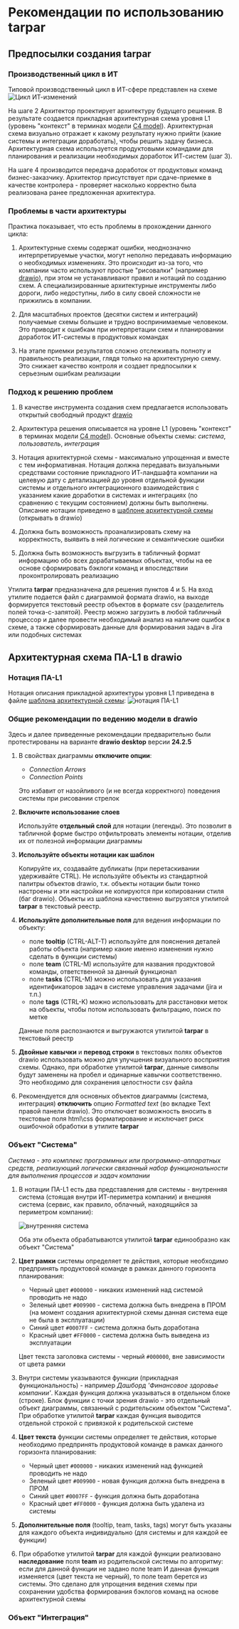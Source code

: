 # Рекомендации по использованию tarpar

## Предпосылки создания tarpar

### Производственный цикл в ИТ

Типовой производственный цикл в ИТ-сфере представлен на схеме ![Цикл ИТ-изменений](assets/IT-cycle.png)

На шаге 2 Архитектор проектирует архитектуру будущего решения. В результате создается прикладная архитектурная схема уровня L1 (уровень "контекст" в терминах модели [С4 model](https://c4model.com/)). Архитектурная схема визуально отражает к какому результату нужно прийти (какие системы и интеграции доработать), чтобы решить задачу бизнеса. Архитектурная схема используется продуктовыми командами для планирования и реализации необходимых доработок ИТ-систем (шаг 3).

На шаге 4 производится передача доработок от продуктовых команд бизнес-заказчику. Архитектор присутствует при сдаче-приемке в качестве контролера - проверяет насколько корректно была реализована ранее предложенная архитектура.

### Проблемы в части архитектуры

Практика показывает, что есть проблемы в прохождении данного цикла:

1. Архитектурные схемы содержат ошибки, неоднозначно интерпретируемые участки, могут неполно передавать информацию о необходимых изменениях. Это происходит из-за того, что компании часто используют простые "рисовалки" (например [drawio](https://github.com/jgraph/drawio-desktop/releases)), при этом не устанавливают правил и нотаций по созданию схем. А специализированные архитектурные инструменты либо дороги, либо недоступны, либо в силу своей сложности не прижились в компании.

2. Для масштабных проектов (десятки систем и интеграций) получаемые схемы большие и трудно воспринимаемые человеком. Это приводит к ошибкам при интерпретации схем и планировании доработок ИТ-системы в продуктовых командах

3. На этапе приемки результатов сложно отслеживать полноту и правильность реализации, глядя только на архитектурную схему. Это снижает качество контроля и создает предпосылки к серьезным ошибкам реализации

### Подход к решению проблем

1. В качестве инструмента создания схем предлагается использовать открытый свободный продукт [drawio](https://github.com/jgraph/drawio-desktop/releases)

2. Архитектура решения описывается на уровне L1 (уровень "контекст" в терминах модели [С4 model](https://c4model.com/)). Основные объекты схемы: _система_, _пользователь_, _интеграция_

3. Нотация архитектурной схемы - максимально упрощенная и вместе с тем информативная. Нотация должна передавать визуальными средствами состояние прикладного ИТ-ландшафта компании на целевую дату с детализацией до уровня отдельной функции системы и отдельного интеграционного взаимодействия с указанием какие доработки в системах и интеграциях (по сравнению с текущим состоянием) должны быть выполнены. Описание нотации приведено в [шаблоне архитектурной схемы](../templates/L1-diagram-template.drawio) (открывать в drawio)

4. Должна быть возможность проанализировать схему на корректность, выявить в ней логические и семантические ошибки

5. Должна быть возможность выгрузить в табличный формат информацию обо всех дорабатываемых объектах, чтобы на ее основе сформировать бэклоги команд и впоследствии проконтролировать реализацию

Утилита **tarpar** предназначена для решения пунктов 4 и 5. На вход утилите подается файл с диаграммой формата drawio, на выходе формируется текстовый реестр объектов в формате csv (разделитель полей точка-с-запятой). Реестр можно загрузить в любой табличный процессор и далее провести необходимый анализ на наличие ошибок в схеме, а также сформировать данные для формирования задач в Jira или подобных системах

## Архитектурная схема ПА-L1 в drawio

### Нотация ПА-L1

Нотация описания прикладной архитектуры уровня L1 приведена в файле [шаблона архитектурной схемы](../templates/L1-diagram-template.drawio): ![нотация ПА-L1](assets/L1-notation.png)

### Общие рекомендации по ведению модели в drawio

Здесь и далее приведенные рекомендации предварительно были протестированы на варианте **drawio desktop** версии **24.2.5**

1. В свойствах диаграммы **отключите опции**:

   - _Connection Arrows_
   - _Connection Points_

   Это избавит от назойливого (и не всегда корректного) поведения системы при рисовании стрелок

2. **Включите использование слоев**

   Используйте **отдельный слой** для нотации (легенды). Это позволит в табличной форме быстро отфильтровать элементы нотации, отделив их от полезной информации диаграммы

3. **Используйте объекты нотации как шаблон**

   Копируйте их, создавайте дубликаты (при перетаскивании удерживайте CTRL). Не используйте объекты из стандартной палитры объектов drawio, т.к. объекты нотации были тонко настроены и эти настройки не копируются при копировании стиля (баг drawio). Объекты из шаблона качественно выгрузятся утилитой **tarpar** в текстовый реестр.

4. **Используйте дополнительные поля** для ведения информации по объекту:

   - поле **tooltip** (CTRL-ALT-T) используйте для пояснения деталей работы объекта (например какие именно изменения нужно сделать в функции системы)
   - поле **team** (CTRL-M) используйте для названия продуктовой команды, ответственной за данный функционал
   - поле **tasks** (CTRL-M) можно использовать для указания идентификаторов задач в системе управления задачами (jira и т.п.)
   - поле **tags** (CTRL-K) можно использовать для расстановки меток на объекты, чтобы потом использовать фильтрацию, поиск по метке

   Данные поля распознаются и выгружаются утилитой **tarpar** в текстовый реестр

5. **Двойные кавычки** и **перевод строки** в текстовых полях объектов drawio использовать можно для улучшения визуального восприятия схемы. Однако, при обработке утилитой **tarpar**, данные символы будут заменены на пробел и одинарные кавычки соответственно. Это необходимо для сохранения целостности csv файла

6. Рекомендуется для основных объектов диаграммы (система, интеграция) **отключить** опцию _Formatted text_ (во вкладке Text правой панели drawio). Это отключает возможность вносить в текстовые поля html\css форматирование и исключает риск ошибочной обработки в утилите **tarpar**

### Объект "Система"

_Система - это комплекс программных или программно-аппаратных средств, реализующий логически связанный набор функциональности для выполнения процессов и задач компании_

1. В нотации ПА-L1 есть два представления для системы - внутренняя система (стоящая внутри ИТ-периметра компании) и внешняя система (сервис, как правило, облачный, находящийся за периметром компании):

   ![внутренняя система](assets/pics-System.png)

   Оба эти объекта обрабатываются утилитой **tarpar** единообразно как объект "Система"

2. **Цвет рамки** системы определяет те действия, которые необходимо предпринять продуктовой команде в рамках данного горизонта планирования:

   - Черный цвет `#000000` - никаких изменений над системой проводить не надо
   - Зеленый цвет `#009900` - система должна быть внедрена в ПРОМ (на момент создания архитектурной схемы данная система еще не была в эксплуатации)
   - Синий цвет `#0007FF` - система должна быть доработана
   - Красный цвет `#FF0000` - система должна быть выведена из эксплуатации

   Цвет текста заголовка системы - черный `#000000`, вне зависимости от цвета рамки

3. Внутри системы указываются функции (прикладная функциональность) - например _Дашборд 'Финансовое здоровье компании'_. Каждая функция должна указываться в отдельном блоке (строке). Блок функции с точки зрения drawio - это отдельный объект диаграммы, связанный с родительским объектом "Система". При обработке утилитой **tarpar** каждая функция выводится отдельной строкой с привязкой к родительской системе

4. **Цвет текста** функции системы определяет те действия, которые необходимо предпринять продуктовой команде в рамках данного горизонта планирования:

   - Черный цвет `#000000` - никаких изменений над функцией проводить не надо
   - Зеленый цвет `#009900` - новая функция должна быть внедрена в ПРОМ
   - Синий цвет `#0007FF` - функция должна быть доработана
   - Красный цвет `#FF0000` - функция должна быть удалена из системы

5. **Дополнительные поля** (tooltip, team, tasks, tags) могут быть указаны для каждого объекта индивидуально (для системы и для каждой ее функции)

6. При обработке утилитой **tarpar** для каждой функции реализовано **наследование** поля **team** из родительской системы по алгоритму: если для данной функции не задано поле team И данная функция изменяется (цвет текста не черный), то поле team берется из системы. Это сделано для упрощения ведения схемы при сохранении удобства формирования бэклогов команд на основе архитектурной схемы

### Объект "Интеграция"
